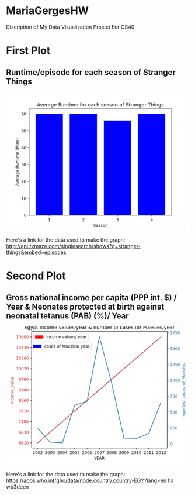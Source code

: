 # MariaGergesHW
Discription of My Data Visualization Project For CS40
# First Plot 

## Runtime/episode for each season of Stranger Things
![Runtime/episode for each season of Stranger Things](Figure_1.png)

Here's a link for the data used to make the graph: http://api.tvmaze.com/singlesearch/shows?q=stranger-things&embed=episodes

# Second Plot 
## Gross national income per capita (PPP int. $) / Year & Neonates protected at birth against neonatal tetanus (PAB) (%)/ Year
![Gross national income per capita (PPP int. $) / Year AND Neonates protected at birth against neonatal tetanus (PAB) (%)/ Year](Figure_2.png)

Here's a link for the data used to make the graph: https://apps.who.int/gho/data/node.country.country-EGY?lang=en
ha wb3deen
